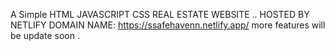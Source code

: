 A Simple HTML JAVASCRIPT CSS REAL ESTATE WEBSITE ..
HOSTED BY NETLIFY 
DOMAIN NAME:   https://ssafehavenn.netlify.app/
more features will be update soon .
